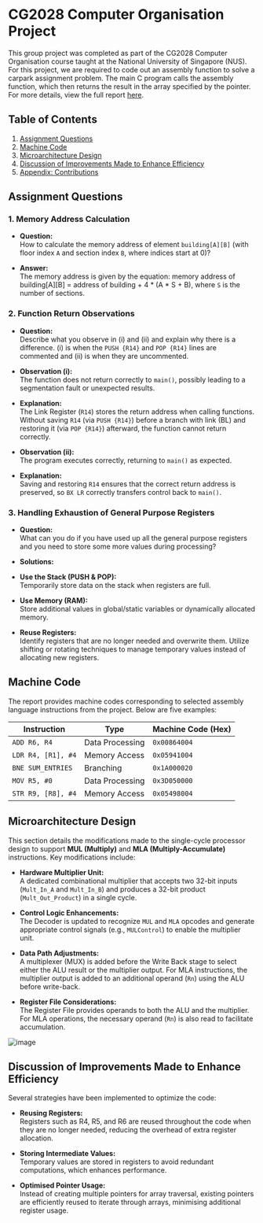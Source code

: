 # CG2028 Computer Organisation Project

This group project was completed as part of the CG2028 Computer Organisation course taught at the National University of Singapore (NUS). For this project, we are required to code out an assembly function to solve a carpark assignment problem. The main C program calls the assembly function, which then returns the result in the array specified by the pointer. For more details, view the full report [here](Documents/Assignment1_51_A0286550Y_A0266842W_Report.pdf).

## Table of Contents
1. [Assignment Questions](#assignment-questions)
1. [Machine Code](#machine-code)
1. [Microarchitecture Design](#microarchitecture-design)
1. [Discussion of Improvements Made to Enhance Efficiency](#discussion-of-improvements-made-to-enhance-efficiency)
1. [Appendix: Contributions](#appendix-contributions)

## Assignment Questions

### 1. Memory Address Calculation

- **Question:**  
  How to calculate the memory address of element `building[A][B]` (with floor index `A` and section index `B`, where indices start at 0)?

- **Answer:**  
  The memory address is given by the equation: memory address of building[A][B] = address of building + 4 * (A * S + B), where `S` is the number of sections.

### 2. Function Return Observations

- **Question:**  
  Describe what you observe in (i) and (ii) and explain why there is a difference. (i) is when the `PUSH {R14}` and `POP {R14}` lines are commented and (ii) is when they are uncommented.

- **Observation (i):**  
The function does not return correctly to `main()`, possibly leading to a segmentation fault or unexpected results.

- **Explanation:**  
  The Link Register (`R14`) stores the return address when calling functions. Without saving `R14` (via `PUSH {R14}`) before a branch with link (BL) and restoring it (via `POP {R14}`) afterward, the function cannot return correctly.

- **Observation (ii):**  
The program executes correctly, returning to `main()` as expected.

- **Explanation:**  
  Saving and restoring `R14` ensures that the correct return address is preserved, so `BX LR` correctly transfers control back to `main()`.

### 3. Handling Exhaustion of General Purpose Registers

- **Question:**  
  What can you do if you have used up all the general purpose registers and you need to store some more values during processing?

- **Solutions:**
- **Use the Stack (PUSH & POP):**  
  Temporarily store data on the stack when registers are full.
- **Use Memory (RAM):**  
  Store additional values in global/static variables or dynamically allocated memory.
- **Reuse Registers:**  
  Identify registers that are no longer needed and overwrite them. Utilize shifting or rotating techniques to manage temporary values instead of allocating new registers.

## Machine Code

The report provides machine codes corresponding to selected assembly language instructions from the project. Below are five examples:

| **Instruction**                | **Type**           | **Machine Code (Hex)**         |
|--------------------------------|--------------------|--------------------------------|
| `ADD R6, R4`                   | Data Processing    | `0x00864004`                   |
| `LDR R4, [R1], #4`             | Memory Access      | `0x05941004`                   |
| `BNE SUM_ENTRIES`              | Branching          | `0x1A000020`                   |
| `MOV R5, #0`                   | Data Processing    | `0x3D050000`                   |
| `STR R9, [R8], #4`             | Memory Access      | `0x05498004`                   |

## Microarchitecture Design

This section details the modifications made to the single-cycle processor design to support **MUL (Multiply)** and **MLA (Multiply-Accumulate)** instructions. Key modifications include:

- **Hardware Multiplier Unit:**  
A dedicated combinational multiplier that accepts two 32-bit inputs (`Mult_In_A` and `Mult_In_B`) and produces a 32-bit product (`Mult_Out_Product`) in a single cycle.

- **Control Logic Enhancements:**  
The Decoder is updated to recognize `MUL` and `MLA` opcodes and generate appropriate control signals (e.g., `MULControl`) to enable the multiplier unit.

- **Data Path Adjustments:**  
A multiplexer (MUX) is added before the Write Back stage to select either the ALU result or the multiplier output. For MLA instructions, the multiplier output is added to an additional operand (`Rn`) using the ALU before write-back.

- **Register File Considerations:**  
The Register File provides operands to both the ALU and the multiplier. For MLA operations, the necessary operand (`Rn`) is also read to facilitate accumulation.

![image](https://github.com/user-attachments/assets/41b2b35d-70f1-4edd-94c9-17d7f8fb0232)

## Discussion of Improvements Made to Enhance Efficiency

Several strategies have been implemented to optimize the code:

- **Reusing Registers:**  
Registers such as R4, R5, and R6 are reused throughout the code when they are no longer needed, reducing the overhead of extra register allocation.

- **Storing Intermediate Values:**  
Temporary values are stored in registers to avoid redundant computations, which enhances performance.

- **Optimised Pointer Usage:**  
Instead of creating multiple pointers for array traversal, existing pointers are efficiently reused to iterate through arrays, minimising additional register usage.
